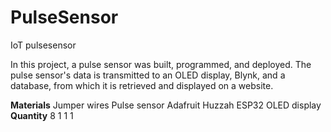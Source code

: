 # PulseSensor
IoT pulsesensor

In this project, a pulse sensor was built, programmed, and deployed.
The pulse sensor's data is transmitted to an OLED display, Blynk, and a database, from which it is retrieved and displayed on a website.

**Materials**  Jumper wires  Pulse sensor Adafruit Huzzah ESP32 OLED display  **Quantity**  8  1  1  1
        
